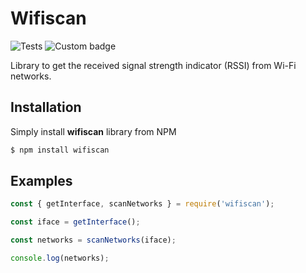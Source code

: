 # Wifiscan

![Tests](https://github.com/ferreirad08/wifiscan/actions/workflows/tests.yml/badge.svg)
![Custom badge](https://img.shields.io/endpoint?url=https%3A%2F%2Fjsonblob.com%2Fapi%2FjsonBlob%2F1048771169276411904)

Library to get the received signal strength indicator (RSSI) from Wi-Fi networks.

## Installation

Simply install **wifiscan** library from NPM

```bash
$ npm install wifiscan
```

## Examples

```javascript
const { getInterface, scanNetworks } = require('wifiscan');

const iface = getInterface();

const networks = scanNetworks(iface);

console.log(networks);
```
